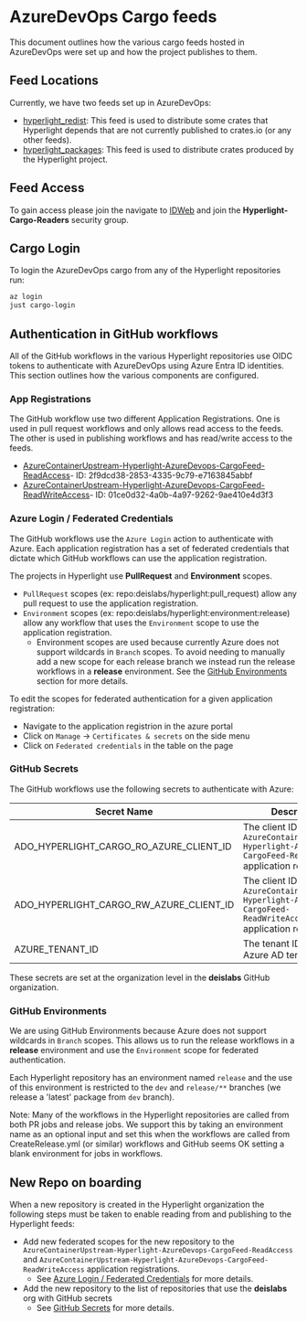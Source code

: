 # AzureDevOps Cargo feeds

This document outlines how the various cargo feeds hosted in AzureDevOps were set up and how the project publishes to them.

## Feed Locations

Currently, we have two feeds set up in AzureDevOps:

- [hyperlight_redist](https://dev.azure.com/AzureContainerUpstream/hyperlight/_artifacts/feed/hyperlight_redist): This feed is used to distribute some crates that Hyperlight depends that are not currently published to crates.io (or any other feeds).
- [hyperlight_packages](https://dev.azure.com/AzureContainerUpstream/hyperlight/_artifacts/feed/hyperlight_packages_test): This feed is used to distribute crates produced by the Hyperlight project.

## Feed Access

To gain access please join the navigate to [IDWeb](http://aka.ms/idweb) and join the **Hyperlight-Cargo-Readers**  security group.

## Cargo Login

To login the AzureDevOps cargo from any of the Hyperlight repositories run:

```bash
az login
just cargo-login
```

## Authentication in GitHub workflows

All of the GitHub workflows in the various Hyperlight repositories use OIDC tokens to authenticate with AzureDevOps using Azure Entra ID identities.
This section outlines how the various components are configured.

### App Registrations

The GitHub workflow use two different Application Registrations. One is used in pull request workflows and only allows read access to the feeds. The other is used in publishing workflows and has read/write access to the feeds.

- [AzureContainerUpstream-Hyperlight-AzureDevops-CargoFeed-ReadAccess](https://ms.portal.azure.com/#view/Microsoft_AAD_RegisteredApps/ApplicationMenuBlade/~/Overview/appId/2f9dcd38-2853-4335-9c79-e7163845abbf/isMSAApp~/false)- ID: 2f9dcd38-2853-4335-9c79-e7163845abbf
- [AzureContainerUpstream-Hyperlight-AzureDevops-CargoFeed-ReadWriteAccess](https://ms.portal.azure.com/#view/Microsoft_AAD_RegisteredApps/ApplicationMenuBlade/~/Overview/appId/01ce0d32-4a0b-4a97-9262-9ae410e4d3f3/isMSAApp~/false)- ID: 01ce0d32-4a0b-4a97-9262-9ae410e4d3f3

### Azure Login / Federated Credentials

The GitHub workflows use the `Azure Login` action to authenticate with Azure. Each application registration has a set of federated credentials that dictate which GitHub workflows can use the application registration.

The projects in Hyperlight use **PullRequest** and **Environment** scopes.

- `PullRequest` scopes (ex: repo:deislabs/hyperlight:pull_request) allow any pull request to use the application registration.
- `Environment` scopes (ex: repo:deislabs/hyperlight:environment:release) allow any workflow that uses the `Environment` scope to use the application registration.
  - Environment scopes are used because currently Azure does not support wildcards in `Branch` scopes. To avoid needing to manually add a new scope for each release branch we instead run the release workflows in a **release** environment. See the [GitHub Environments](#github-environments) section for more details.

To edit the scopes for federated authentication for a given application registration:

- Navigate to the application registrion in the azure portal
- Click on `Manage` -> `Certificates & secrets` on the side menu
- Click on `Federated credentials` in the table on the page

### GitHub Secrets

The GitHub workflows use the following secrets to authenticate with Azure:

| Secret Name | Description |
|-------------|-------------|
| ADO_HYPERLIGHT_CARGO_RO_AZURE_CLIENT_ID | The client ID for the `AzureContainerUpstream-Hyperlight-AzureDevops-CargoFeed-ReadAccess` application registration |
| ADO_HYPERLIGHT_CARGO_RW_AZURE_CLIENT_ID | The client ID for the `AzureContainerUpstream-Hyperlight-AzureDevops-CargoFeed-ReadWriteAccess` application registration |
| AZURE_TENANT_ID | The tenant ID for the Azure AD tenant |

These secrets are set at the organization level in the **deislabs** GitHub organization.

### GitHub Environments

We are using GitHub Environments because Azure does not support wildcards in `Branch` scopes. This allows us to run the release workflows in a **release** environment and use the `Environment` scope for federated authentication.

Each Hyperlight repository has an environment named `release` and the use of this environment is restricted to the `dev` and `release/**` branches (we release a 'latest' package from `dev` branch).

Note: Many of the workflows in the Hyperlight repositories are called from both PR jobs and release jobs.
We support this by taking an environment name as an optional input and set this when the workflows are called from CreateRelease.yml (or similar) workflows and GitHub seems OK setting a blank environment for jobs in workflows.

## New Repo on boarding

When a new repository is created in the Hyperlight organization the following steps must be taken to enable reading from and publishing to the Hyperlight feeds:

- Add new federated scopes for the new repository to the `AzureContainerUpstream-Hyperlight-AzureDevops-CargoFeed-ReadAccess` and `AzureContainerUpstream-Hyperlight-AzureDevops-CargoFeed-ReadWriteAccess` application registrations.
  - See [Azure Login / Federated Credentials](#azure-login--federated-credentials) for more details.
- Add the new repository to the list of repositories that use the **deislabs** org with GitHub secrets
  - See [GitHub Secrets](#github-secrets) for more details.
